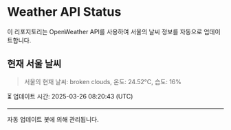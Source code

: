 
# Weather API Status

이 리포지토리는 OpenWeather API를 사용하여 서울의 날씨 정보를 자동으로 업데이트합니다.

## 현재 서울 날씨
> 서울의 현재 날씨: broken clouds, 온도: 24.52°C, 습도: 16%

⏳ 업데이트 시간: 2025-03-26 08:20:43 (UTC)

---
자동 업데이트 봇에 의해 관리됩니다.
